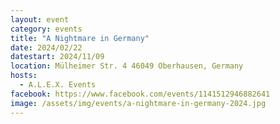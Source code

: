 ```yaml
---
layout: event
category: events
title: "A Nightmare in Germany"
date: 2024/02/22
datestart: 2024/11/09
location: Mülheimer Str. 4 46049 Oberhausen, Germany
hosts:
  - A.L.E.X. Events
facebook: https://www.facebook.com/events/1141512946882641
image: /assets/img/events/a-nightmare-in-germany-2024.jpg
---
```

